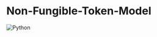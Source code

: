 # Non-Fungible-Token-Model

![Python](https://img.shields.io/badge/python-steelblue.svg?style=for-the-badge&logo=python&logoColor=white)
